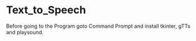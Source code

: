 # Text_to_Speech
Before going to the Program goto Command Prompt and install tkinter, gTTs and playsound.
